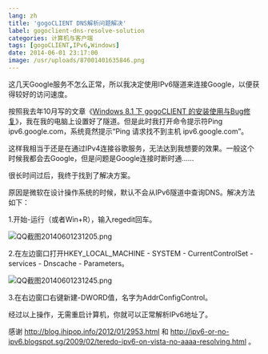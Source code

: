 ```yaml
---
lang: zh
title: 'gogoCLIENT DNS解析问题解决'
label: gogoclient-dns-resolve-solution
categories: 计算机与客户端
tags: [gogoCLIENT,IPv6,Windows]
date: 2014-06-01 23:17:00
image: /usr/uploads/87001401635846.png
---
```

这几天Google服务不怎么正常，所以我决定使用IPv6隧道来连接Google，以便获得较好的访问速度。

按照我去年10月写的文章《<a href="/article/modify-computer/windows-8-1-gogoclient-install-repair-bug.lantian">Windows 8.1 下 gogoCLIENT 的安装使用与Bug修复</a>》，我在我的电脑上设置好了隧道。但是此时我打开命令提示符Ping ipv6.google.com，系统竟然提示“Ping 请求找不到主机 ipv6.google.com”。

这样我相当于还是在通过IPv4连接谷歌服务，无法达到我想要的效果。一般这个时候我都会去Google，但是问题是Google连接时断时通……

很长时间过后，我终于找到了解决方案。

原因是微软在设计操作系统的时候，默认不会从IPv6隧道中查询DNS。解决方法如下：

1.开始-运行（或者Win+R），输入regedit回车。

<img src="/usr/uploads/87001401635846.png" style="float:none;" title="QQ截图20140601231205.png"/>

2.在左边窗口打开HKEY_LOCAL_MACHINE - SYSTEM - CurrentControlSet - services - Dnscache - Parameters。

<img src="/usr/uploads/57211401635846.png" title="QQ截图20140601231245.png" style="white-space: normal; float: none;"/><br/>

3.在右边窗口右键新建-DWORD值，名字为AddrConfigControl。

经过以上操作，无需重启计算机，你就可以正常解析IPv6地址了。

感谢 <a href="http://blog.ihipop.info/2012/01/2953.html" _src="http://blog.ihipop.info/2012/01/2953.html">http://blog.ihipop.info/2012/01/2953.html</a> 和 <a href="http://ipv6-or-no-ipv6.blogspot.sg/2009/02/teredo-ipv6-on-vista-no-aaaa-resolving.html" _src="http://ipv6-or-no-ipv6.blogspot.sg/2009/02/teredo-ipv6-on-vista-no-aaaa-resolving.html">http://ipv6-or-no-ipv6.blogspot.sg/2009/02/teredo-ipv6-on-vista-no-aaaa-resolving.html</a> 。
